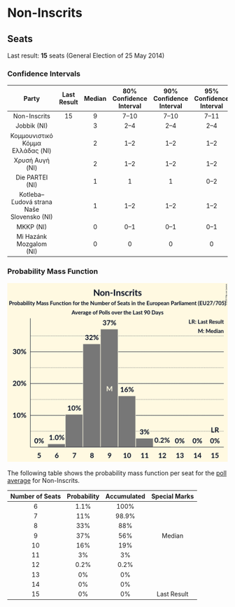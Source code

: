 # Non-Inscrits

## Seats

Last result: **15** seats (General Election of 25 May 2014)

### Confidence Intervals

| Party | Last Result | Median | 80% Confidence Interval | 90% Confidence Interval | 95% Confidence Interval | 99% Confidence Interval |
|:-----:|:-----------:|:------:|:-----------------------:|:-----------------------:|:-----------------------:|:-----------------------:|
| Non-Inscrits | 15 | 9 | 7–10 | 7–10 | 7–11 | 6–11 |
| Jobbik (NI) | | 3 | 2–4 | 2–4 | 2–4 | 2–4 |
| Κομμουνιστικό Κόμμα Ελλάδας (NI) | | 2 | 1–2 | 1–2 | 1–2 | 1–2 |
| Χρυσή Αυγή (NI) | | 2 | 1–2 | 1–2 | 1–2 | 1–3 |
| Die PARTEI (NI) | | 1 | 1 | 1 | 0–2 | 0–2 |
| Kotleba–Ľudová strana Naše Slovensko (NI) | | 1 | 1–2 | 1–2 | 1–2 | 1–2 |
| MKKP (NI) | | 0 | 0–1 | 0–1 | 0–1 | 0–1 |
| Mi Hazánk Mozgalom (NI) | | 0 | 0 | 0 | 0 | 0 |

### Probability Mass Function

![Graph with seats probability mass function not yet produced](average-seats-pmf-non-inscrits.png "Seats Probability Mass Function")

The following table shows the probability mass function per seat for the [poll average](average.html) for Non-Inscrits.

| Number of Seats | Probability | Accumulated | Special Marks |
|:---------------:|:-----------:|:-----------:|:-------------:|
| 6 | 1.1% | 100% |  |
| 7 | 11% | 98.9% |  |
| 8 | 33% | 88% |  |
| 9 | 37% | 56% | Median |
| 10 | 16% | 19% |  |
| 11 | 3% | 3% |  |
| 12 | 0.2% | 0.2% |  |
| 13 | 0% | 0% |  |
| 14 | 0% | 0% |  |
| 15 | 0% | 0% | Last Result |


